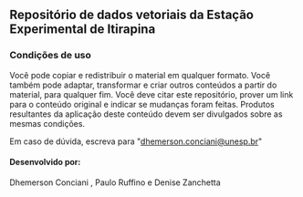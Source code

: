 ## Repositório de dados vetoriais da Estação Experimental de Itirapina

### Condições de uso
Você pode copiar e redistribuir o material em qualquer formato. Você também pode adaptar, transformar e criar outros conteúdos a partir do material, para qualquer fim. Você deve citar este repositório, prover um link para o conteúdo original e indicar se mudanças foram feitas. Produtos resultantes da aplicação deste conteúdo devem ser divulgados sobre as mesmas condições. 
 
Em caso de dúvida, escreva para "dhemerson.conciani@unesp.br"

#### Desenvolvido por: 
Dhemerson Conciani , Paulo Ruffino e Denise Zanchetta 
